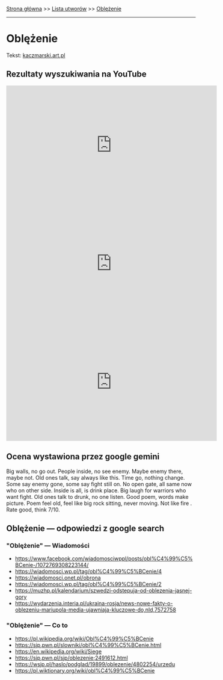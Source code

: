 [Strona główna](../index.md) >> [Lista utworów](../list.md) >> [Oblężenie](366.md)

---

# Oblężenie

Tekst: [kaczmarski.art.pl](https://www.kaczmarski.art.pl/tworczosc/wiersze/oblezenie/)

## Rezultaty wyszukiwania na YouTube

<iframe width="560" height="315" src="https://www.youtube.com/embed/59iOpirD5wA?si=IdontcarewhotheIRSsendsImnotpayingtaxes" title="YouTube video player" frameborder="0" allow="accelerometer; autoplay; clipboard-write; encrypted-media; gyroscope; picture-in-picture; web-share" referrerpolicy="strict-origin-when-cross-origin" allowfullscreen></iframe>

<iframe width="560" height="315" src="https://www.youtube.com/embed/NTNcxGVgn9I?si=IdontcarewhotheIRSsendsImnotpayingtaxes" title="YouTube video player" frameborder="0" allow="accelerometer; autoplay; clipboard-write; encrypted-media; gyroscope; picture-in-picture; web-share" referrerpolicy="strict-origin-when-cross-origin" allowfullscreen></iframe>

<iframe width="560" height="315" src="https://www.youtube.com/embed/1UIzl4_SFp4?si=IdontcarewhotheIRSsendsImnotpayingtaxes" title="YouTube video player" frameborder="0" allow="accelerometer; autoplay; clipboard-write; encrypted-media; gyroscope; picture-in-picture; web-share" referrerpolicy="strict-origin-when-cross-origin" allowfullscreen></iframe>

## Ocena wystawiona przez google gemini

Big walls, no go out. People inside, no see enemy. Maybe enemy there, maybe not. Old ones talk, say always like this. 
Time go, nothing change. Some say enemy gone, some say fight still on. No open gate, all same now who on other side.
Inside is all, is drink place. Big laugh for warriors who want fight. Old ones talk to drunk, no one listen. Good poem, words make picture.
Poem feel old, feel like big rock sitting, never moving. Not like fire . Rate good, think 7/10.


## Oblężenie — odpowiedzi z google search

### "Oblężenie" — Wiadomości

- <https://www.facebook.com/wiadomosciwppl/posts/obl%C4%99%C5%BCenie-/1072769308223144/>
- <https://wiadomosci.wp.pl/tag/obl%C4%99%C5%BCenie/4>
- <https://wiadomosci.onet.pl/obrona>
- <https://wiadomosci.wp.pl/tag/obl%C4%99%C5%BCenie/2>
- <https://muzhp.pl/kalendarium/szwedzi-odstepuja-od-oblezenia-jasnej-gory>
- <https://wydarzenia.interia.pl/ukraina-rosja/news-nowe-fakty-o-oblezeniu-mariupola-media-ujawniaja-kluczowe-do,nId,7572758>

### "Oblężenie" — Co to

- <https://pl.wikipedia.org/wiki/Obl%C4%99%C5%BCenie>
- <https://sjp.pwn.pl/slowniki/obl%C4%99%C5%BCenie.html>
- <https://en.wikipedia.org/wiki/Siege>
- <https://sjp.pwn.pl/sjp/oblezenie;2491612.html>
- <https://wsjp.pl/haslo/podglad/19899/oblezenie/4802254/urzedu>
- <https://pl.wiktionary.org/wiki/obl%C4%99%C5%BCenie>

